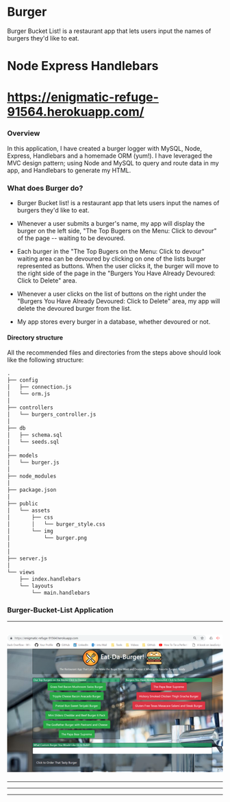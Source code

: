 # Burger
Burger Bucket List! is a restaurant app that lets users input the names of burgers they'd like to eat. 

# Node Express Handlebars

# https://enigmatic-refuge-91564.herokuapp.com/

### Overview

In this application, I have created a burger logger with MySQL, Node, Express, Handlebars and a homemade ORM (yum!). I have leveraged the MVC design pattern; using Node and MySQL to query and route data in my app, and Handlebars to generate my HTML.

### What does Burger do?

* Burger Bucket list! is a restaurant app that lets users input the names of burgers they'd like to eat.

* Whenever a user submits a burger's name, my app will display the burger on the left side, "The Top Bugers on the Menu: Click to devour" of the page -- waiting to be devoured.

* Each burger in the "The Top Bugers on the Menu: Click to devour" waiting area can be devoured by clicking on one of the lists burger represented as buttons. When the user clicks it, the burger will move to the right side of the page in the "Burgers You Have Already Devoured: Click to Delete" area.

* Whenever a user clicks on the list of buttons on the right under the "Burgers You Have Already Devoured: Click to Delete" area, my app will delete the devoured burger from the list.

* My app stores every burger in a database, whether devoured or not.

#### Directory structure

All the recommended files and directories from the steps above should look like the following structure:

```
.
├── config
│   ├── connection.js
│   └── orm.js
│ 
├── controllers
│   └── burgers_controller.js
│
├── db
│   ├── schema.sql
│   └── seeds.sql
│
├── models
│   └── burger.js
│ 
├── node_modules
│ 
├── package.json
│
├── public
│   └── assets
│       ├── css
│       │   └── burger_style.css
│       └── img
│           └── burger.png
│   
│
├── server.js
│
└── views
    ├── index.handlebars
    └── layouts
        └── main.handlebars
```
### Burger-Bucket-List Application
---
   ![Image API Eat-Da-Burger Home](https://github.com/jhwillia7/Burger/blob/master/public/assets/img/Burger%20Initial%20Page.PNG)
---
- - -

- - -

- - -